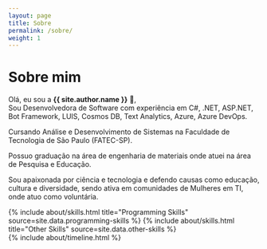 ```yaml
---
layout: page
title: Sobre
permalink: /sobre/
weight: 1
---
```


# **Sobre mim**

Olá, eu sou a **{{ site.author.name }}** :wave:,<br>
Sou Desenvolvedora de Software com experiência em C#, .NET, ASP.NET, Bot Framework, LUIS, Cosmos DB, Text Analytics, Azure, Azure DevOps.

Cursando Análise e Desenvolvimento de Sistemas na Faculdade de Tecnologia de São Paulo (FATEC-SP).

Possuo graduação na área de engenharia de materiais onde atuei na área de Pesquisa e Educação.

Sou apaixonada por ciência e tecnologia e defendo causas como educação, cultura e diversidade, sendo ativa em comunidades de Mulheres em TI, onde atuo como voluntária.

<div class="row">
{% include about/skills.html title="Programming Skills" source=site.data.programming-skills %}
{% include about/skills.html title="Other Skills" source=site.data.other-skills %}
</div>

<div class="row">
{% include about/timeline.html %}
</div>